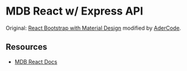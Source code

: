 # MDB React w/ Express API

Original: [React Bootstrap with Material Design](https://github.com/mdbootstrap/react-bootstrap-with-material-design) 
modified by [AderCode](https://github.com/AderCode).

## Resources

- [MDB React Docs](https://mdbootstrap.com/react/)